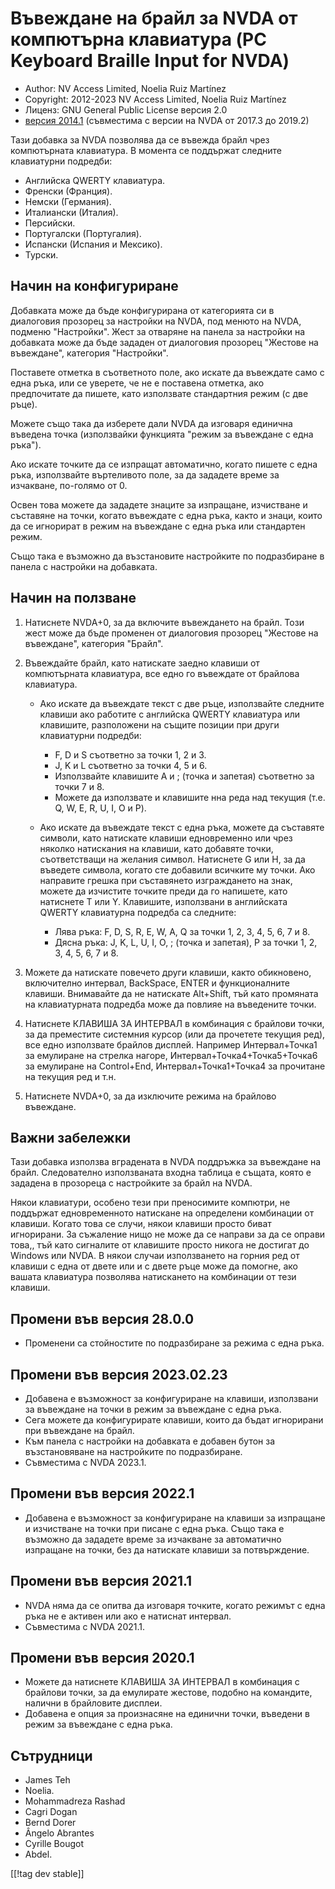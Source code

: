 # Въвеждане на брайл за NVDA от компютърна клавиатура (PC Keyboard Braille Input for NVDA) #

* Author: NV Access Limited, Noelia Ruiz Martínez
* Copyright: 2012-2023 NV Access Limited, Noelia Ruiz Martínez
* Лиценз: GNU General Public License версия 2.0
* [версия 2014.1][3] (съвместима с версии на NVDA от 2017.3 до 2019.2)

Тази добавка за NVDA позволява да се въвежда брайл чрез компютърната
клавиатура. В момента се поддържат следните клавиатурни подредби:

* Английска QWERTY клавиатура.
* Френски (Франция).
* Немски (Германия).
* Италиански (Италия).
* Персийски.
* Португалски (Португалия).
* Испански (Испания и Мексико).
* Турски.

## Начин на конфигуриране

Добавката може да бъде конфигурирана от категорията си в диалоговия прозорец
за настройки на NVDA, под менюто на NVDA, подменю "Настройки". Жест за
отваряне на панела за настройки на добавката може да бъде зададен от
диалоговия прозорец "Жестове на въвеждане", категория "Настройки".

Поставете отметка в съответното поле, ако искате да въвеждате само с една
ръка, или се уверете, че не е поставена отметка, ако предпочитате да пишете,
като използвате стандартния режим (с две ръце).

Можете също така да изберете дали NVDA да изговаря единична въведена точка
(използвайки функцията "режим за въвеждане с една ръка").

Ако искате точките да се изпращат автоматично, когато пишете с една ръка,
използвайте въртеливото поле, за да зададете време за изчакване, по-голямо
от 0.

Освен това можете да зададете знаците за изпращане, изчистване и съставяне
на точки, когато въвеждате с една ръка, както и знаци, които да се игнорират
в режим на въвеждане с една ръка или стандартен режим.

Също така е възможно да възстановите настройките по подразбиране в панела с
настройки на добавката.

## Начин на ползване

1. Натиснете NVDA+0, за да включите въвеждането на брайл. Този жест може да
   бъде променен от диалоговия прозорец "Жестове на въвеждане", категория
   "Брайл".
2. Въвеждайте брайл, като натискате заедно клавиши от компютърната
   клавиатура, все едно го въвеждате от брайлова клавиатура.

	* Ако искате да въвеждате текст с две ръце, използвайте следните клавиши
	  ако работите с английска QWERTY клавиатура или клавишите, разположени на
	  същите позиции при други клавиатурни подредби:

		* F, D и S съответно за точки 1, 2 и 3.
		* J, K и L съответно за точки 4, 5 и 6.
		* Използвайте клавишите A и ; (точка и запетая) съответно за точки 7 и 8.
		* Можете да използвате и клавишите нна реда над текущия (т.е. Q, W, E, R,
		  U, I, O и P).

	* Ако искате да въвеждате текст с една ръка, можете да съставяте символи,
	  като натискате клавиши едновременно или чрез няколко натискания на
	  клавиши, като добавяте точки, съответстващи на желания символ. Натиснете
	  G или H, за да въведете символа, когато сте добавили всичките му
	  точки. Ако направите грешка при съставянето изграждането на знак, можете
	  да изчистите точките преди да го напишете, като натиснете T или
	  Y. Клавишите, използвани в английската QWERTY клавиатурна подредба са
	  следните:

		* Лява ръка: F, D, S, R, E, W, A, Q за точки 1, 2, 3, 4, 5, 6, 7 и 8.
		* Дясна ръка: J, K, L, U, I, O, ; (точка и запетая), P за точки 1, 2, 3,
		  4, 5, 6, 7 и 8.

3. Можете да натискате повечето други клавиши, както обикновено, включително
   интервал, BackSpace, ENTER и функционалните клавиши. Внимавайте да не
   натискате Alt+Shift, тъй като промяната на клавиатурната подредба може да
   повлияе на въведените точки.
4. Натиснете КЛАВИША ЗА ИНТЕРВАЛ в комбинация с брайлови точки, за да
   преместите системния курсор (или да прочетете текущия ред), все едно
   използвате брайлов дисплей. Например Интервал+Точка1 за емулиране на
   стрелка нагоре, Интервал+Точка4+Точка5+Точка6 за емулиране на
   Control+End, Интервал+Точка1+Точка4 за прочитане на текущия ред и т.н.
5. Натиснете NVDA+0, за да изключите режима на брайлово въвеждане.

## Важни забележки

Тази добавка използва вградената в NVDA поддръжка за въвеждане на
брайл. Следователно използваната входна таблица е същата, която е зададена в
прозореца с настройките за брайл на NVDA.

Някои клавиатури, особено тези при преносимите компютри, не поддържат
едновременното натискане на определени комбинации от клавиши. Когато това се
случи, някои клавиши просто биват игнорирани. За съжаление нищо не може да
се направи за да се оправи това,, тъй като сигналите от клавишите просто
никога не достигат до Windows или NVDA. В някои случаи използването на
горния ред от клавиши с една от двете или и с двете ръце може да помогне,
ако вашата клавиатура позволява натискането на комбинации от тези клавиши.


## Промени във версия 28.0.0

* Променени са стойностите по подразбиране за режима с една ръка.

## Промени във версия 2023.02.23

* Добавена е възможност за конфигуриране на клавиши, използвани за въвеждане
  на точки в режим за въвеждане с една ръка.
* Сега можете да конфигурирате клавиши, които да бъдат игнорирани при
  въвеждане на брайл.
* Към панела с настройки на добавката е добавен бутон за възстановяване на
  настройките по подразбиране.
* Съвместима с NVDA 2023.1.

## Промени във версия 2022.1

* Добавена е възможност за конфигуриране на клавиши за изпращане и
  изчистване на точки при писане с една ръка. Също така е възможно да
  зададете време за изчакване за автоматично изпращане на точки, без да
  натискате клавиши за потвърждение.

## Промени във версия 2021.1

* NVDA няма да се опитва да изговаря точките, когато режимът с една ръка не
  е активен или ако е натиснат интервал.
* Съвместима с NVDA 2021.1.

## Промени във версия 2020.1

* Можете да натиснете КЛАВИША ЗА ИНТЕРВАЛ в комбинация с брайлови точки, за
  да емулирате жестове, подобно на командите, налични в брайловите дисплеи.
* Добавена е опция за произнасяне на единични точки, въведени в режим за
  въвеждане с една ръка.

## Сътрудници

* James Teh
* Noelia.
* Mohammadreza Rashad
* Cagri Dogan
* Bernd Dorer
* Ângelo Abrantes
* Cyrille Bougot
* Abdel.

[[!tag dev stable]]

[3]: https://www.nvaccess.org/addonStore/legacy?file=pckbbrl-o
